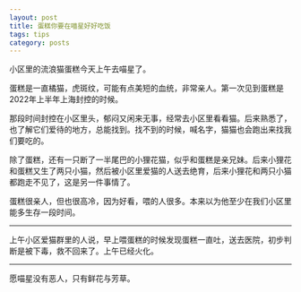 ```yaml
---
layout: post
title: 蛋糕你要在喵星好好吃饭
tags: tips
category: posts
---
```


小区里的流浪猫蛋糕今天上午去喵星了。

蛋糕是一直橘猫，虎斑纹，可能有点美短的血统，非常亲人。第一次见到蛋糕是2022年上半年上海封控的时候。

那段时间封控在小区里头，郁闷又闲来无事，经常去小区里看看猫。后来熟悉了，也了解它们爱待的地方，总能找到。找不到的时候，喊名字，猫猫也会跑出来找我们要吃的。

除了蛋糕，还有一只断了一半尾巴的小狸花猫，似乎和蛋糕是亲兄妹。后来小狸花和蛋糕又生了两只小猫，然后被小区里爱猫的人送去绝育，后来小狸花和两只小猫都跑走不见了，这是另一件事情了。

蛋糕很亲人，但也很高冷，因为好看，喂的人很多。本来以为他至少在我们小区里能多生存一段时间。

---

上午小区爱猫群里的人说，早上喂蛋糕的时候发现蛋糕一直吐，送去医院，初步判断是被下毒，救不回来了。上午已经火化。

---

愿喵星没有恶人，只有鲜花与芳草。
